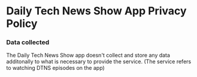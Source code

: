 # Daily Tech News Show App Privacy Policy

### Data collected
The Daily Tech News Show app doesn't collect and store any data additonally to what is necessary to provide the service. (The service refers to watching DTNS episodes on the app)

